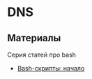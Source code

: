 # DNS

## Материалы

Серия статей про bash
- [Bash-скрипты: начало](https://habr.com/ru/company/ruvds/blog/325522/)
